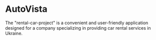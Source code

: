 # AutoVista

The "rental-car-project" is a convenient and user-friendly application designed for a company specializing in providing car rental services in Ukraine.
